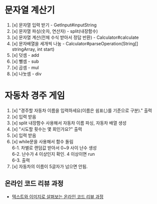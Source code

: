 # 문자열 계산기  
1. [x] 문자열 입력 받기 - GetInput#inputString  
2. [x] 문자열 파싱(숫자, 연산자) - split(내장함수)  
3. [x] 문자열 계산(전체 수식 받아서 정답 반환) - Calculator#calculate  
4. [x] 문자배열을 세개씩 나눔 - Calculator#parseOperation(String[] stringArray, int start)  
5. [x] 덧셈 - add  
6. [x] 뺄셈 - sub  
7. [x] 곱셈 - mul  
8. [x] 나눗셈 - div  

# 자동차 경주 게임  
1. [x] "경주할 자동차 이름을 입력하세요(이름은 쉼표(,)를 기준으로 구분)." 출력  
2. [x] 입력 받음  
3. [x] split 내장함수 사용해서 자동차 이름 파싱, 자동차 배열 생성  
4. [x] "시도할 횟수는 몇 회인가요?" 출력  
5. [x] 입력 받음  
6. [x] while문을 사용해서 함수 돌림  
    6-1. 차별로 랜덤값 받아서 0~9 사이 난수 생성  
    6-2. 난수가 4 이상인지 확인. 4 이상이면 run  
    6-3. 출력  
7. [x] 자동차의 이름이 5글자가 넘으면 안됨.
## 온라인 코드 리뷰 과정
* [텍스트와 이미지로 살펴보는 온라인 코드 리뷰 과정](https://github.com/next-step/nextstep-docs/tree/master/codereview)